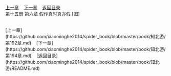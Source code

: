 
[上一章](https://github.com/xiaominghe2014/spider_book/blob/master/book/知北游/第192章.md)&nbsp;&nbsp;&nbsp;&nbsp;[下一章](https://github.com/xiaominghe2014/spider_book/blob/master/book/知北游/第194章.md)&nbsp;&nbsp;&nbsp;&nbsp;[返回目录](https://github.com/xiaominghe2014/spider_book/blob/master/book/知北游/README.md)
<br /> 第十五册 第六章 假作真时真亦假 [图]<br />
    
  <br />
[上一章](https://github.com/xiaominghe2014/spider_book/blob/master/book/知北游/第192章.md)&nbsp;&nbsp;&nbsp;&nbsp;[下一章](https://github.com/xiaominghe2014/spider_book/blob/master/book/知北游/第194章.md)&nbsp;&nbsp;&nbsp;&nbsp;[返回目录](https://github.com/xiaominghe2014/spider_book/blob/master/book/知北游/README.md)
